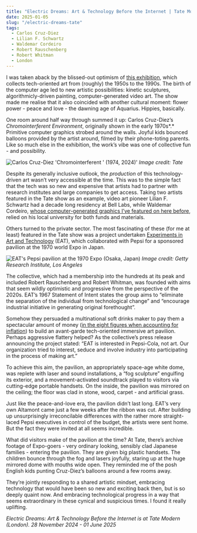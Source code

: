 ```yaml
---
title: "Electric Dreams: Art & Technology Before the Internet | Tate Modern"
date: 2025-01-05
slug: "/electric-dreams-tate"
tags:
  - Carlos Cruz-Diez
  - Lilian F. Schwartz
  - Waldemar Cordeiro
  - Robert Rauschenberg
  - Robert Whitman
  - London
---
```


I was taken aback by the blissed-out optimism of [this exhibition](https://www.tate.org.uk/whats-on/tate-modern/electric-dreams), which collects tech-oriented art from (roughly) the 1950s to the 1990s. The birth of the computer age led to new artistic possibilities: kinetic sculptures, algorithmicly-driven painting, computer-generated video art. The show made me realise that it also coincided with another cultural moment: flower power - peace and love - the dawning age of Aquarius. Hippies, basically.

One room around half way through summed it up: Carlos Cruz-Diez’s _Chromointerferent Environment_, originally shown in the early 1970s*.* Primitive computer graphics strobed around the walls. Joyful kids bounced balloons provided by the artist around, filmed by their phone-toting parents. Like so much else in the exhibition, the work’s vibe was one of collective fun - and possibility.

![Carlos Cruz-Diez 'Chromointerferent ' (1974, 2024)'](/electric-dreams-tate-1.jpg)
_Image credit: Tate_

Despite its generally inclusive outlook, the _production_ of this technology-driven art wasn’t very accessible at the time. This was to the simple fact that the tech was so new and expensive that artists had to partner with research institutes and large companies to get access. Taking two artists featured in the Tate show as an example, video art pioneer Lilian F. Schwartz had a decade long residency at Bell Labs, while Waldemar Cordeiro, [whose computer-generated graphics I’ve featured on here before](https://artangled.com/posts/cordeiro-mayor/), relied on his local university for both funds and materials.

Others turned to the private sector. The most fascinating of these (for me at least) featured in the Tate show was a project undertaken [Experiments in Art and Technology](https://www.tate.org.uk/art/art-terms/e/experiments-art-and-technology-eat) (EAT), which collaborated with Pepsi for a sponsored pavilion at the 1970 world Expo in Japan.

![EAT's Pepsi pavilion at the 1970 Expo (Osaka, Japan)](/electric-dreams-tate-2.jpeg)
_Image credit: Getty Research Institute, Los Angeles_

The collective, which had a membership into the hundreds at its peak and included Robert Rauschenberg and Robert Whitman, was founded with aims that seem wildly optimistic and progressive from the perspective of the 2020s. EAT’s 1967 Statement of Intent states the group aims to “eliminate the separation of the individual from technological change” and “encourage industrial initiative in generating original forethought”.

Somehow they persuaded a multinational soft drinks maker to pay them a spectacular amount of money ([in the eight figures when accounting for inflation](https://spectrum.ieee.org/when-artists-engineers-and-pepsico-collaborated-then-clashed-at-the-1970-worlds-fair)) to build an avant-garde tech-oriented immersive art pavilion. Perhaps aggressive flattery helped? As the collective’s press release announcing the project stated: “EAT is interested in Pepsi-Cola, not art. Our organization tried to interest, seduce and involve industry into participating in the process of making art.”

To achieve this aim, the pavilion, an appropriately space-age white dome, was replete with laser and sound installations, a “fog sculpture” engulfing its exterior, and a movement-activated soundtrack played to visitors via cutting-edge portable handsets. On the inside, the pavilion was mirrored on the ceiling; the floor was clad in stone, wood, carpet - and artificial grass.

Just like the peace-and-love era, the pavilion didn’t last long. EAT’s very own Altamont came just a few weeks after the ribbon was cut. After building up unsurprisingly irreconcilable differences with the rather more straight-laced Pepsi executives in control of the budget, the artists were sent home. But the fact they were invited at all seems incredible.

What did visitors make of the pavilion at the time? At Tate, there’s archive footage of Expo-goers - very ordinary looking, sensibly clad Japanese families - entering the pavilion. They are given big plastic handsets. The children bounce through the fog and lasers joyfully, staring up at the huge mirrored dome with mouths wide open. They reminded me of the posh English kids punting Cruz-Diez’s balloons around a few rooms away.

They’re jointly responding to a shared artistic mindset, embracing technology that would have been so new and exciting back then, but is so deeply quaint now. And embracing technological progress in a way that seems extraordinary in these cynical and suspicious times. I found it really uplifting.

_Electric Dreams: Art & Technology Before the Internet is at Tate Modern (London). 28 November 2024 - 01 June 2025_
